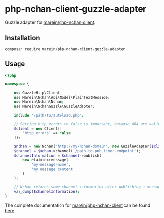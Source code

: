 # php-nchan-client-guzzle-adapter

Guzzle adapter for [marein/php-nchan-client](https://github.com/marein/php-nchan-client).

## Installation

```
composer require marein/php-nchan-client-guzzle-adapter
```

## Usage

```php
<?php

namespace {

    use GuzzleHttp\Client;
    use Marein\Nchan\Api\Model\PlainTextMessage;
    use Marein\Nchan\Nchan;
    use Marein\NchanGuzzle\GuzzleAdapter;

    include '/path/to/autoload.php';

    // Setting http_errors to false is important, because 404 are valid responses for the nchan client.
    $client = new Client([
        'http_errors' => false
    ]);

    $nchan = new Nchan('http://my-nchan-domain', new GuzzleAdapter($client));
    $channel = $nchan->channel('/path-to-publisher-endpoint');
    $channelInformation = $channel->publish(
        new PlainTextMessage(
            'my-message-name',
            'my message content'
        )
    );

    // Nchan returns some channel information after publishing a message.
    var_dump($channelInformation);
}
```

The complete documentation for [marein/php-nchan-client](https://github.com/marein/php-nchan-client) can be found
[here](https://github.com/marein/php-nchan-client).